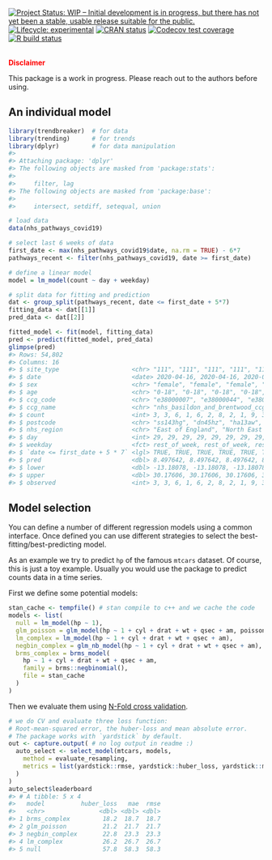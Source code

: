 
<!-- README.md is generated from README.Rmd. Please edit that file -->

<!-- badges: start -->

[![Project Status: WIP – Initial development is in progress, but there
has not yet been a stable, usable release suitable for the
public.](https://www.repostatus.org/badges/latest/wip.svg)](https://www.repostatus.org/#wip)
[![Lifecycle:
experimental](https://img.shields.io/badge/lifecycle-experimental-orange.svg)](https://www.tidyverse.org/lifecycle/#experimental)
[![CRAN
status](https://www.r-pkg.org/badges/version/trending)](https://CRAN.R-project.org/package=trending)
[![Codecov test
coverage](https://codecov.io/gh/reconhub/trending/branch/master/graph/badge.svg)](https://codecov.io/gh/reconhub/trending?branch=master)
[![R build
status](https://github.com/reconhub/trending/workflows/R-CMD-check/badge.svg)](https://github.com/reconhub/trending/actions)
<!-- badges: end -->

<br> **<span style="color: red;">Disclaimer</span>**

This package is a work in progress. Please reach out to the authors
before using.

## An individual model

``` r
library(trendbreaker)  # for data
library(trending)      # for trends
library(dplyr)         # for data manipulation
#> 
#> Attaching package: 'dplyr'
#> The following objects are masked from 'package:stats':
#> 
#>     filter, lag
#> The following objects are masked from 'package:base':
#> 
#>     intersect, setdiff, setequal, union

# load data
data(nhs_pathways_covid19)

# select last 6 weeks of data
first_date <- max(nhs_pathways_covid19$date, na.rm = TRUE) - 6*7
pathways_recent <- filter(nhs_pathways_covid19, date >= first_date)

# define a linear model
model = lm_model(count ~ day + weekday)

# split data for fitting and prediction
dat <- group_split(pathways_recent, date <= first_date + 5*7)
fitting_data <- dat[[1]]
pred_data <- dat[[2]]

fitted_model <- fit(model, fitting_data)
pred <- predict(fitted_model, pred_data)
glimpse(pred)
#> Rows: 54,802
#> Columns: 16
#> $ site_type                    <chr> "111", "111", "111", "111", "111", "111"…
#> $ date                         <date> 2020-04-16, 2020-04-16, 2020-04-16, 202…
#> $ sex                          <chr> "female", "female", "female", "female", …
#> $ age                          <chr> "0-18", "0-18", "0-18", "0-18", "0-18", …
#> $ ccg_code                     <chr> "e38000007", "e38000044", "e38000074", "…
#> $ ccg_name                     <chr> "nhs_basildon_and_brentwood_ccg", "nhs_d…
#> $ count                        <int> 3, 3, 6, 1, 6, 2, 8, 2, 1, 9, 3, 3, 13, …
#> $ postcode                     <chr> "ss143hg", "dn45hz", "ha13aw", "tw33eb",…
#> $ nhs_region                   <chr> "East of England", "North East and Yorks…
#> $ day                          <int> 29, 29, 29, 29, 29, 29, 29, 29, 29, 29, …
#> $ weekday                      <fct> rest_of_week, rest_of_week, rest_of_week…
#> $ `date <= first_date + 5 * 7` <lgl> TRUE, TRUE, TRUE, TRUE, TRUE, TRUE, TRUE…
#> $ pred                         <dbl> 8.497642, 8.497642, 8.497642, 8.497642, …
#> $ lower                        <dbl> -13.18078, -13.18078, -13.18078, -13.180…
#> $ upper                        <dbl> 30.17606, 30.17606, 30.17606, 30.17606, …
#> $ observed                     <int> 3, 3, 6, 1, 6, 2, 8, 2, 1, 9, 3, 3, 13, …
```

## Model selection

You can define a number of different regression models using a common
interface. Once defined you can use different strategies to select the
best-fitting/best-predicting model.

As an example we try to predict `hp` of the famous `mtcars` dataset. Of
course, this is just a toy example. Usually you would use the package to
predict counts data in a time series.

First we define some potential models:

``` r
stan_cache <- tempfile() # stan compile to c++ and we cache the code
models <- list(
  null = lm_model(hp ~ 1),
  glm_poisson = glm_model(hp ~ 1 + cyl + drat + wt + qsec + am, poisson),
  lm_complex = lm_model(hp ~ 1 + cyl + drat + wt + qsec + am),
  negbin_complex = glm_nb_model(hp ~ 1 + cyl + drat + wt + qsec + am),
  brms_complex = brms_model(
    hp ~ 1 + cyl + drat + wt + qsec + am,
    family = brms::negbinomial(),
    file = stan_cache
  )
)
```

Then we evaluate them using [N-Fold cross
validation](https://en.wikipedia.org/wiki/Cross-validation_\(statistics\)).

``` r
# we do CV and evaluate three loss function:
# Root-mean-squared error, the huber-loss and mean absolute error.
# The package works with `yardstick` by default.
out <- capture.output( # no log output in readme :)
  auto_select <- select_model(mtcars, models,
    method = evaluate_resampling,
    metrics = list(yardstick::rmse, yardstick::huber_loss, yardstick::mae)
  )
)
auto_select$leaderboard
#> # A tibble: 5 x 4
#>   model          huber_loss   mae  rmse
#>   <chr>               <dbl> <dbl> <dbl>
#> 1 brms_complex         18.2  18.7  18.7
#> 2 glm_poisson          21.2  21.7  21.7
#> 3 negbin_complex       22.8  23.3  23.3
#> 4 lm_complex           26.2  26.7  26.7
#> 5 null                 57.8  58.3  58.3
```
